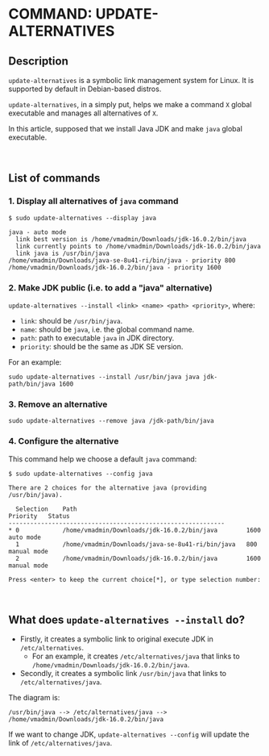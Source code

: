 # COMMAND: UPDATE-ALTERNATIVES

## Description

`update-alternatives` is a symbolic link management system for Linux. It is supported by default in Debian-based distros.

`update-alternatives`, in a simply put, helps we make a command `X` global executable and manages all alternatives of `X`.

In this article, supposed that we install Java JDK and make `java` global executable.

&nbsp;

## List of commands

### 1. Display all alternatives of `java` command

```shell
$ sudo update-alternatives --display java

java - auto mode
  link best version is /home/vmadmin/Downloads/jdk-16.0.2/bin/java
  link currently points to /home/vmadmin/Downloads/jdk-16.0.2/bin/java
  link java is /usr/bin/java
/home/vmadmin/Downloads/java-se-8u41-ri/bin/java - priority 800
/home/vmadmin/Downloads/jdk-16.0.2/bin/java - priority 1600
```

### 2. Make JDK public (i.e. to add a "java" alternative)

`update-alternatives --install <link> <name> <path> <priority>`, where:

- `link`: should be `/usr/bin/java`.
- `name`: should be `java`, i.e. the global command name.
- `path`: path to executable `java` in JDK directory.
- `priority`: should be the same as JDK SE version.

For an example:

`sudo update-alternatives --install /usr/bin/java java jdk-path/bin/java 1600`

### 3. Remove an alternative

`sudo update-alternatives --remove java /jdk-path/bin/java`

### 4. Configure the alternative

This command help we choose a default `java` command:

```shell
$ sudo update-alternatives --config java

There are 2 choices for the alternative java (providing /usr/bin/java).

  Selection    Path                                              Priority   Status
------------------------------------------------------------
* 0            /home/vmadmin/Downloads/jdk-16.0.2/bin/java        1600      auto mode
  1            /home/vmadmin/Downloads/java-se-8u41-ri/bin/java   800       manual mode
  2            /home/vmadmin/Downloads/jdk-16.0.2/bin/java        1600      manual mode

Press <enter> to keep the current choice[*], or type selection number:
```

&nbsp;

## What does `update-alternatives --install` do?

- Firstly, it creates a symbolic link to original execute JDK in `/etc/alternatives`.
  - For an example, it creates `/etc/alternatives/java` that links to `/home/vmadmin/Downloads/jdk-16.0.2/bin/java`.
- Secondly, it creates a symbolic link `/usr/bin/java` that links to `/etc/alternatives/java`.

The diagram is:

`/usr/bin/java --> /etc/alternatives/java --> /home/vmadmin/Downloads/jdk-16.0.2/bin/java`

If we want to change JDK, `update-alternatives --config` will update the link of `/etc/alternatives/java`.
